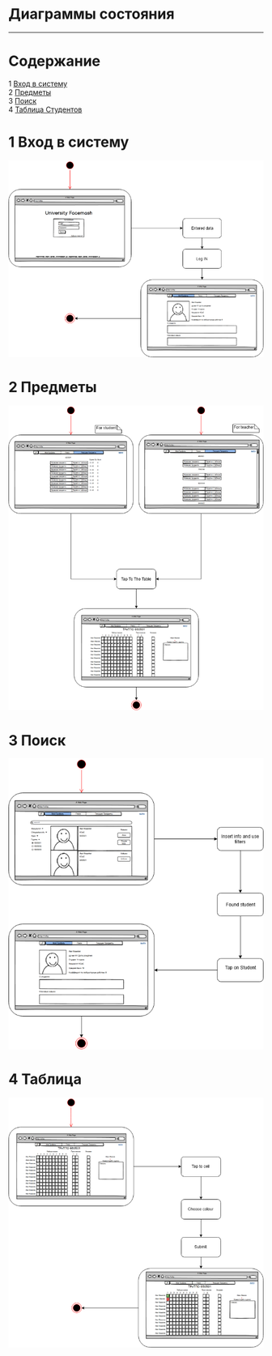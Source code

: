 ﻿# Диаграммы состояния
---

# Содержание
1 [Вход в систему](#login)  
2 [Предметы](#objects)  
3 [Поиск](#search)  
4 [Таблица Студентов](#student)

<a name="login"/>

# 1 Вход в систему
![Вход в систему](State%20Log%20In.png)  

<a name="objects"/>

# 2 Предметы
![Предметы](State%20Objects.png)  

<a name="search"/>

# 3 Поиск
![Поиск](Search.png)  

<a name="student"/>

# 4 Таблица
![Таблица](Table%20Mark.png)  
